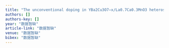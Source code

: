 ```yaml
---
title: "The unconventional doping in YBa2Cu3O7−x/La0.7Ca0.3MnO3 heterostructures by termination control"
authors: []
authors-key: []
year: "数据暂缺"
article-link: "数据暂缺"
venue: "数据暂缺"
bibex: "数据暂缺"
---
```

